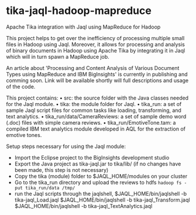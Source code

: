 tika-jaql-hadoop-mapreduce
==========================

Apache Tika integration with Jaql using MapReduce for Hadoop


This project helps to get over the inefficiency of processing multiple small files in Hadoop using Jaql. Moreover, it allows for processing and analysis of binary documents in Hadoop using Apache Tika by integrating it in Jaql which will in turn spawn a MapReduce job.

An article about 'Processing and Content Analysis of Various Document Types using MapReduce and IBM BigInsights' is currently in publishing and comming soon. Link will be available shortly will full descriptions and usage of the code.


This project contains:
• src: the source folder with the Java classes needed for the Jaql module.
• tika: the module folder for Jaql.
• tika_run: a set of sample Jaql script files for common tasks like loading, transforming, and text analytics.
• tika_run/data/CameraReviews: a set of sample demo word (.doc) files with simple camera reviews.
• tika_run/EmotiveTone.tam: a compiled IBM text analytics module developed in AQL for the extraction of emotive tones.

Setup steps necessary for using the Jaql module:
- Import the Eclipse project to the BigInsights development studio
- Export the Java project as tika-jaql.jar to tika/lib/ (if no changes have been made, this step is not necessary)
- Copy the tika (module) folder to $JAQL_HOME/modules on your cluster
- Go to the tika_run directory and upload the reviews to hdfs `hadoop fs -put tika_run/data /tmp/`
- run the Jaql scripts through the jaqlshell,
$JAQL_HOME/bin/jaqlshell -b tika-jaql_Load.jaql
$JAQL_HOME/bin/jaqlshell -b tika-jaql_Transform.jaql
$JAQL_HOME/bin/jaqlshell -b tika-jaql_TextAnalytics.jaql

